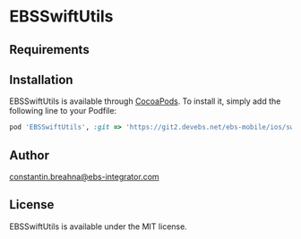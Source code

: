 # EBSSwiftUtils

## Requirements

## Installation

EBSSwiftUtils is available through [CocoaPods](https://cocoapods.org). To install
it, simply add the following line to your Podfile:

```ruby
pod 'EBSSwiftUtils', :git => 'https://git2.devebs.net/ebs-mobile/ios/swift-utils.git'
```

## Author
constantin.breahna@ebs-integrator.com

## License

EBSSwiftUtils is available under the MIT license.
